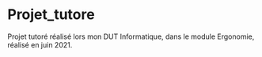 # Projet_tutore
Projet tutoré réalisé lors mon DUT Informatique, dans le module Ergonomie, réalisé en juin 2021.
